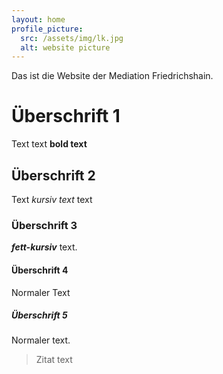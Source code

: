 ```yaml
---
layout: home
profile_picture:
  src: /assets/img/lk.jpg
  alt: website picture
---
```


<p>
  Das ist die Website der Mediation Friedrichshain.
</p>
  
# Überschrift 1

Text text **bold text**

## Überschrift 2

Text *kursiv text* text

### Überschrift 3

***fett-kursiv*** text.

#### Überschrift 4

Normaler Text

##### Überschrift 5

Normaler text.
> Zitat text
  

